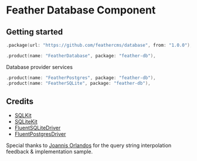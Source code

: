 # Feather Database Component

## Getting started 

```swift
.package(url: "https://github.com/feathercms/database", from: "1.0.0"),
```

```swift
.product(name: "FeatherDatabase", package: "feather-db"),
```

Database provider services

```swift
.product(name: "FeatherPostgres", package: "feather-db"),
.product(name: "FeatherSQLite", package: "feather-db"),
```    

## Credits

- [SQLKit](https://github.com/vapor/sql-kit)
- [SQLiteKit](https://github.com/vapor/sqlite-kit/tree/main/Sources/SQLiteKit)
- [FluentSQLiteDriver](https://github.com/vapor/fluent-sqlite-driver)
- [FluentPostgresDriver](https://github.com/vapor/fluent-postgres-driver)

Special thanks to [Joannis Orlandos](https://github.com/joannis) for the query string interpolation feedback & implementation sample.
